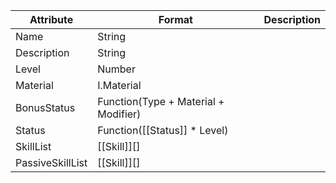 | Attribute        | Format                               | Description |
| ---------------- | ------------------------------------ | ----------- |
| Name             | String                               |             |
| Description      | String                               |             |
| Level            | Number                               |             |
| Material         | I.Material                           |             |
| BonusStatus      | Function(Type + Material + Modifier) |             |
| Status           | Function([[Status]] * Level)         |             |
| SkillList        | [[Skill]][]                          |             |
| PassiveSkillList | [[Skill]][]                          |             |
